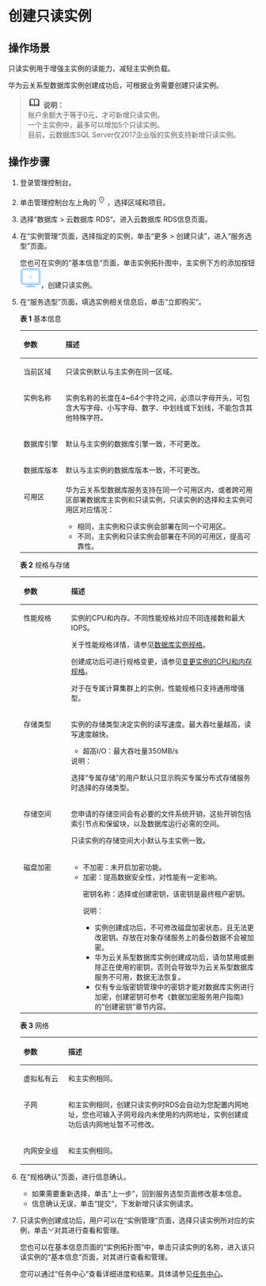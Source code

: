 # 创建只读实例<a name="rds_03_0011"></a>

## 操作场景<a name="s9f95e14048064f63a1d9be0c9f685f07"></a>

只读实例用于增强主实例的读能力，减轻主实例负载。

华为云关系型数据库实例创建成功后，可根据业务需要创建只读实例。

>![](public_sys-resources/icon-note.gif) **说明：**   
>账户余额大于等于0元，才可新增只读实例。  
>一个主实例中，最多可以增加5个只读实例。  
>目前，云数据库SQL Server仅2017企业版的实例支持新增只读实例。  

## 操作步骤<a name="s738501c07aa4426eaeea764d9297251d"></a>

1.  登录管理控制台。
2.  单击管理控制台左上角的![](figures/Region灰色图标.png)，选择区域和项目。
3.  选择“数据库  \>  云数据库 RDS“。进入云数据库 RDS信息页面。
4.  在“实例管理“页面，选择指定的实例，单击“更多 \> 创建只读”，进入“服务选型”页面。

    您也可在实例的“基本信息“页面，单击实例拓扑图中，主实例下方的添加按钮![](figures/添加只读-18.png)，创建只读实例。

5.  在“服务选型”页面，填选实例相关信息后，单击“立即购买“。

    **表 1**  基本信息

    <a name="table64274465191013"></a>
    <table><thead align="left"><tr id="row10238256191013"><th class="cellrowborder" valign="top" width="17.669999999999998%" id="mcps1.2.3.1.1"><p id="p45227061191215"><a name="p45227061191215"></a><a name="p45227061191215"></a>参数</p>
    </th>
    <th class="cellrowborder" valign="top" width="82.33%" id="mcps1.2.3.1.2"><p id="p39513321191215"><a name="p39513321191215"></a><a name="p39513321191215"></a>描述</p>
    </th>
    </tr>
    </thead>
    <tbody><tr id="row1566273919197"><td class="cellrowborder" valign="top" width="17.669999999999998%" headers="mcps1.2.3.1.1 "><p id="p6072235519197"><a name="p6072235519197"></a><a name="p6072235519197"></a>当前区域</p>
    </td>
    <td class="cellrowborder" valign="top" width="82.33%" headers="mcps1.2.3.1.2 "><p id="p1956370319197"><a name="p1956370319197"></a><a name="p1956370319197"></a>只读实例默认与主实例在同一区域。</p>
    </td>
    </tr>
    <tr id="row15611204134715"><td class="cellrowborder" valign="top" width="17.669999999999998%" headers="mcps1.2.3.1.1 "><p id="p6818201134720"><a name="p6818201134720"></a><a name="p6818201134720"></a>实例名称</p>
    </td>
    <td class="cellrowborder" valign="top" width="82.33%" headers="mcps1.2.3.1.2 "><p id="p40771789134814"><a name="p40771789134814"></a><a name="p40771789134814"></a>实例名称的长度在4~64个字符之间，必须以字母开头，可包含大写字母、小写字母、数字、中划线或下划线，不能包含其他特殊字符。</p>
    </td>
    </tr>
    <tr id="row16096253164355"><td class="cellrowborder" valign="top" width="17.669999999999998%" headers="mcps1.2.3.1.1 "><p id="p4480828164359"><a name="p4480828164359"></a><a name="p4480828164359"></a>数据库引擎</p>
    </td>
    <td class="cellrowborder" valign="top" width="82.33%" headers="mcps1.2.3.1.2 "><p id="p11852143122115"><a name="p11852143122115"></a><a name="p11852143122115"></a>默认与主实例的数据库引擎一致，不可更改。</p>
    </td>
    </tr>
    <tr id="row56400291164351"><td class="cellrowborder" valign="top" width="17.669999999999998%" headers="mcps1.2.3.1.1 "><p id="p45320621164359"><a name="p45320621164359"></a><a name="p45320621164359"></a>数据库版本</p>
    </td>
    <td class="cellrowborder" valign="top" width="82.33%" headers="mcps1.2.3.1.2 "><p id="p611818314226"><a name="p611818314226"></a><a name="p611818314226"></a>默认与主实例的数据库版本一致，不可更改。</p>
    </td>
    </tr>
    <tr id="row986226171118"><td class="cellrowborder" valign="top" width="17.669999999999998%" headers="mcps1.2.3.1.1 "><p id="p5363100191215"><a name="p5363100191215"></a><a name="p5363100191215"></a>可用区</p>
    </td>
    <td class="cellrowborder" valign="top" width="82.33%" headers="mcps1.2.3.1.2 "><div class="p" id="p114913522132"><a name="p114913522132"></a><a name="p114913522132"></a>华为云关系型数据库服务支持在同一个可用区内，或者跨可用区部署数据库主实例和只读实例，只读实例的选择和主实例可用区对应情况：<a name="ul17956749161310"></a><a name="ul17956749161310"></a><ul id="ul17956749161310"><li>相同，主实例和只读实例会部署在同一个可用区。</li><li>不同，主实例和只读实例会部署在不同的可用区，提高可靠性。</li></ul>
    </div>
    </td>
    </tr>
    </tbody>
    </table>

    **表 2**  规格与存储

    <a name="table5231736819158"></a>
    <table><thead align="left"><tr id="row5678434919158"><th class="cellrowborder" valign="top" width="20%" id="mcps1.2.3.1.1"><p id="p48655908191548"><a name="p48655908191548"></a><a name="p48655908191548"></a>参数</p>
    </th>
    <th class="cellrowborder" valign="top" width="80%" id="mcps1.2.3.1.2"><p id="p48814496191548"><a name="p48814496191548"></a><a name="p48814496191548"></a>描述</p>
    </th>
    </tr>
    </thead>
    <tbody><tr id="row440922819158"><td class="cellrowborder" valign="top" width="20%" headers="mcps1.2.3.1.1 "><p id="p19368524191620"><a name="p19368524191620"></a><a name="p19368524191620"></a>性能规格</p>
    </td>
    <td class="cellrowborder" valign="top" width="80%" headers="mcps1.2.3.1.2 "><p id="p3612111215507"><a name="p3612111215507"></a><a name="p3612111215507"></a>实例的CPU和内存。不同性能规格对应不同连接数和最大IOPS。</p>
    <p id="p781114612508"><a name="p781114612508"></a><a name="p781114612508"></a>关于性能规格详情，请参见<a href="https://support.huaweicloud.com/productdesc-rds/zh-cn_topic_0043898355.html" target="_blank" rel="noopener noreferrer">数据库实例规格</a>。</p>
    <p id="p5429821515"><a name="p5429821515"></a><a name="p5429821515"></a></p>
    <p id="p12042810516"><a name="p12042810516"></a><a name="p12042810516"></a></p>
    <p id="p4689621196"><a name="p4689621196"></a><a name="p4689621196"></a></p>
    <p id="p860165515523"><a name="p860165515523"></a><a name="p860165515523"></a>创建成功后可进行规格变更，请参见<a href="https://support.huaweicloud.com/usermanual-rds/zh-cn_topic_scale_rds.html" target="_blank" rel="noopener noreferrer">变更实例的CPU和内存规格</a>。</p>
    <p id="p4610514532"><a name="p4610514532"></a><a name="p4610514532"></a></p>
    <p id="p19542517536"><a name="p19542517536"></a><a name="p19542517536"></a></p>
    <p id="p38285458348"><a name="p38285458348"></a><a name="p38285458348"></a></p>
    <p id="p162810522252"><a name="p162810522252"></a><a name="p162810522252"></a>对于在专属计算集群上的实例，性能规格只支持通用增强型。</p>
    </td>
    </tr>
    <tr id="row373765819158"><td class="cellrowborder" valign="top" width="20%" headers="mcps1.2.3.1.1 "><p id="p3335747191620"><a name="p3335747191620"></a><a name="p3335747191620"></a>存储类型</p>
    </td>
    <td class="cellrowborder" valign="top" width="80%" headers="mcps1.2.3.1.2 "><p id="p1720172914352"><a name="p1720172914352"></a><a name="p1720172914352"></a>实例的存储类型决定实例的读写速度。最大吞吐量越高，读写速度越快。</p>
    <a name="ul1898975217346"></a><a name="ul1898975217346"></a><ul id="ul1898975217346"><li>超高I/O：最大吞吐量350MB/s</li></ul>
    <div class="note" id="note10322185155413"><a name="note10322185155413"></a><a name="note10322185155413"></a><span class="notetitle"> 说明： </span><div class="notebody"><p id="p13798414122611"><a name="p13798414122611"></a><a name="p13798414122611"></a>选择<span class="uicontrol" id="uicontrol13165326121312"><a name="uicontrol13165326121312"></a><a name="uicontrol13165326121312"></a>“专属存储”</span>的用户默认只显示购买专属分布式存储服务时选择的存储类型。</p>
    </div></div>
    </td>
    </tr>
    <tr id="row5103267419158"><td class="cellrowborder" valign="top" width="20%" headers="mcps1.2.3.1.1 "><p id="p4000592019158"><a name="p4000592019158"></a><a name="p4000592019158"></a>存储空间</p>
    </td>
    <td class="cellrowborder" valign="top" width="80%" headers="mcps1.2.3.1.2 "><p id="p253463643920"><a name="p253463643920"></a><a name="p253463643920"></a>您申请的存储空间会有必要的文件系统开销，这些开销包括索引节点和保留块，以及数据库运行必需的空间。</p>
    <p id="p5480144445014"><a name="p5480144445014"></a><a name="p5480144445014"></a>只读实例的存储空间大小默认与主实例一致。</p>
    </td>
    </tr>
    <tr id="row1745919202459"><td class="cellrowborder" valign="top" width="20%" headers="mcps1.2.3.1.1 "><p id="p595744141914"><a name="p595744141914"></a><a name="p595744141914"></a>磁盘加密</p>
    </td>
    <td class="cellrowborder" valign="top" width="80%" headers="mcps1.2.3.1.2 "><a name="ul133881550588"></a><a name="ul133881550588"></a><ul id="ul133881550588"><li>不加密：未开启加密功能。</li><li>加密：提高数据安全性，对性能有一定影响。<p id="p1950185719127"><a name="p1950185719127"></a><a name="p1950185719127"></a>密钥名称：选择或创建密钥，该密钥是最终租户密钥。</p>
    <div class="note" id="note2431518191315"><a name="note2431518191315"></a><a name="note2431518191315"></a><span class="notetitle"> 说明： </span><div class="notebody"><a name="ul36901923165110"></a><a name="ul36901923165110"></a><ul id="ul36901923165110"><li>实例创建成功后，不可修改磁盘加密状态，且无法更改密钥。存放在对象存储服务上的备份数据不会被加密。</li><li><span>华为云关系型数据库</span>实例创建成功后，请勿禁用或删除正在使用的密钥，否则会导致<span>华为云关系型数据库</span>服务不可用，数据无法恢复。</li><li>仅有专业版密钥管理中的密钥才能对数据库实例进行加密，创建密钥可参考《数据加密服务用户指南》的“创建密钥”章节内容。</li></ul>
    </div></div>
    </li></ul>
    </td>
    </tr>
    </tbody>
    </table>

    **表 3**  网络

    <a name="table37304444569"></a>
    <table><thead align="left"><tr id="row1273164417563"><th class="cellrowborder" valign="top" width="18.81%" id="mcps1.2.3.1.1"><p id="p0966175011569"><a name="p0966175011569"></a><a name="p0966175011569"></a>参数</p>
    </th>
    <th class="cellrowborder" valign="top" width="81.19%" id="mcps1.2.3.1.2"><p id="p2731144465614"><a name="p2731144465614"></a><a name="p2731144465614"></a>描述</p>
    </th>
    </tr>
    </thead>
    <tbody><tr id="row1073164415564"><td class="cellrowborder" valign="top" width="18.81%" headers="mcps1.2.3.1.1 "><p id="p77311441563"><a name="p77311441563"></a><a name="p77311441563"></a>虚拟私有云</p>
    </td>
    <td class="cellrowborder" valign="top" width="81.19%" headers="mcps1.2.3.1.2 "><p id="p13731104420562"><a name="p13731104420562"></a><a name="p13731104420562"></a>和主实例相同。</p>
    </td>
    </tr>
    <tr id="row1173114475611"><td class="cellrowborder" valign="top" width="18.81%" headers="mcps1.2.3.1.1 "><p id="p1273115449568"><a name="p1273115449568"></a><a name="p1273115449568"></a>子网</p>
    </td>
    <td class="cellrowborder" valign="top" width="81.19%" headers="mcps1.2.3.1.2 "><p id="p1731174415614"><a name="p1731174415614"></a><a name="p1731174415614"></a>和主实例相同，创建只读实例时RDS会自动为您配置内网地址，您也可输入子网号段内未使用的内网地址，实例创建成功后该内网地址暂不可修改。</p>
    </td>
    </tr>
    <tr id="row573117446566"><td class="cellrowborder" valign="top" width="18.81%" headers="mcps1.2.3.1.1 "><p id="p573164465611"><a name="p573164465611"></a><a name="p573164465611"></a>内网安全组</p>
    </td>
    <td class="cellrowborder" valign="top" width="81.19%" headers="mcps1.2.3.1.2 "><p id="p18524934105811"><a name="p18524934105811"></a><a name="p18524934105811"></a>和主实例相同。</p>
    </td>
    </tr>
    </tbody>
    </table>

6.  在“规格确认”页面，进行信息确认。
    -   如果需要重新选择，单击“上一步”，回到服务选型页面修改基本信息。
    -   信息确认无误，单击“提交“，下发新增只读实例请求。

7.  只读实例创建成功后，用户可以在“实例管理”页面，选择只读实例所对应的实例，单击![](figures/下拉选择.png)对其进行查看和管理。

    您也可以在基本信息页面的“实例拓扑图“中，单击只读实例的名称，进入该只读实例的“基本信息“页面，对其进行查看和管理。

    您可以通过“任务中心“查看详细进度和结果。具体请参见[任务中心](https://support.huaweicloud.com/usermanual-rds/rds_05_0007.html)。


